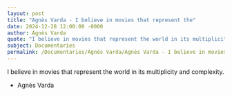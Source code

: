 ```yaml
---
layout: post
title: "Agnès Varda - I believe in movies that represent the"
date: 2024-12-28 12:00:00 -0000
author: Agnès Varda
quote: "I believe in movies that represent the world in its multiplicity and complexity."
subject: Documentaries
permalink: /Documentaries/Agnès Varda/Agnès Varda - I believe in movies that represent the
---
```


I believe in movies that represent the world in its multiplicity and complexity.

- Agnès Varda
